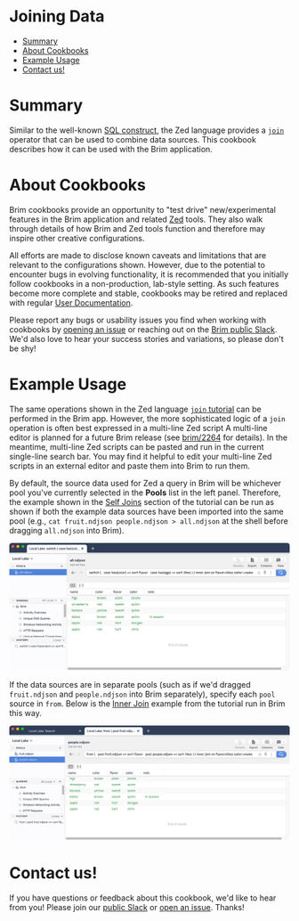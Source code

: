 # Joining Data

- [Summary](#summary)
- [About Cookbooks](#about-cookbooks)
- [Example Usage](#example-usage)
- [Contact us!](#contact-us)

# Summary

Similar to the well-known [SQL construct](<https://en.wikipedia.org/wiki/Join_(SQL)>),
the Zed language provides a [`join`](https://zed.brimdata.io/docs/language/operators/join/) operator that can be used to combine data
sources. This cookbook describes how it can be used with the Brim application.

# About Cookbooks

Brim cookbooks provide an opportunity to "test drive" new/experimental
features in the Brim application and related [Zed](https://github.com/brimdata/zed)
tools. They also walk through details of how Brim and Zed tools function and
therefore may inspire other creative configurations.

All efforts are made to disclose known caveats and limitations that are
relevant to the configurations shown. However, due to the potential to
encounter bugs in evolving functionality, it is recommended that you initially
follow cookbooks in a non-production, lab-style setting. As such features
become more complete and stable, cookbooks may be retired and replaced with
regular [User Documentation](https://github.com/brimdata/brim/wiki#user-documentation).

Please report any bugs or usability issues you find when working with cookbooks
by [opening an issue](https://github.com/brimdata/brim/wiki/Troubleshooting#opening-an-issue)
or reaching out on the [Brim public Slack](https://www.brimdata.io/join-slack/).
We'd also love to hear your success stories and variations, so please don't be
shy!

# Example Usage

The same operations shown in the Zed language [`join` tutorial](https://zed.brimdata.io/docs/tutorials/join/)
can be performed in the Brim app. However, the more sophisticated logic of a
`join` operation is often best expressed in a multi-line Zed script A multi-line
editor is planned for a future Brim release
(see [brim/2264](https://github.com/brimdata/brim/issues/2264) for details).
In the meantime, multi-line Zed scripts can be pasted and run in the current
single-line search bar. You may find it helpful to edit your multi-line Zed
scripts in an external editor and paste them into Brim to run them.

By default, the source data used for Zed a query in Brim will be whichever pool
you've currently selected in the **Pools** list in the left panel. Therefore,
the example shown in the [Self Joins](https://zed.brimdata.io/docs/tutorials/join/#self-joins)
section of the tutorial can be run as shown if both the example data sources
have been imported into the same pool (e.g., `cat fruit.ndjson people.ndjson > all.ndjson`
at the shell before dragging `all.ndjson` into Brim).

![Self Join Example](media/Self-Join.png)

If the data sources are in separate pools (such as if we'd dragged
`fruit.ndjson` and `people.ndjson` into Brim separately), specify each `pool`
source in `from`. Below is the [Inner Join](https://zed.brimdata.io/docs/tutorials/join/#inner-join)
example from the tutorial run in Brim this way.

![Inner Join Example](media/Inner-Join.png)

# Contact us!

If you have questions or feedback about this cookbook, we'd like to hear from
you! Please join our [public Slack](https://www.brimdata.io/join-slack/) or
[open an issue](https://github.com/brimdata/brim/wiki/Troubleshooting#opening-an-issue). Thanks!
